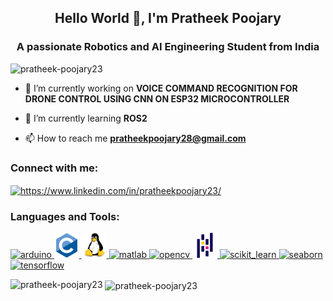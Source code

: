 <h2 align="center">Hello World 👋, I'm Pratheek Poojary</h2>
<h3 align="center">A passionate Robotics and AI Engineering Student from India</h3>

<p align="left"> <img src="https://komarev.com/ghpvc/?username=pratheek-poojary23&label=Profile%20views&color=0e75b6&style=flat" alt="pratheek-poojary23" /> </p>

- 🔭 I’m currently working on **VOICE COMMAND RECOGNITION FOR DRONE CONTROL USING CNN ON ESP32 MICROCONTROLLER**

- 🌱 I’m currently learning **ROS2**

- 📫 How to reach me **pratheekpoojary28@gmail.com**

<h3 align="left">Connect with me:</h3>
<p align="left">
<a href="https://www.linkedin.com/in/pratheekpoojary23/" target="blank"><img align="center" src="https://raw.githubusercontent.com/rahuldkjain/github-profile-readme-generator/master/src/images/icons/Social/linked-in-alt.svg" alt="https://www.linkedin.com/in/pratheekpoojary23/" height="30" width="40" /></a>
</p>

<h3 align="left">Languages and Tools:</h3>
<p align="left"> <a href="https://www.arduino.cc/" target="_blank" rel="noreferrer"> <img src="https://cdn.worldvectorlogo.com/logos/arduino-1.svg" alt="arduino" width="40" height="40"/> </a> <a href="https://www.cprogramming.com/" target="_blank" rel="noreferrer"> <img src="https://raw.githubusercontent.com/devicons/devicon/master/icons/c/c-original.svg" alt="c" width="40" height="40"/> </a> <a href="https://www.linux.org/" target="_blank" rel="noreferrer"> <img src="https://raw.githubusercontent.com/devicons/devicon/master/icons/linux/linux-original.svg" alt="linux" width="40" height="40"/> </a> <a href="https://www.mathworks.com/" target="_blank" rel="noreferrer"> <img src="https://upload.wikimedia.org/wikipedia/commons/2/21/Matlab_Logo.png" alt="matlab" width="40" height="40"/> </a> <a href="https://opencv.org/" target="_blank" rel="noreferrer"> <img src="https://www.vectorlogo.zone/logos/opencv/opencv-icon.svg" alt="opencv" width="40" height="40"/> </a> <a href="https://pandas.pydata.org/" target="_blank" rel="noreferrer"> <img src="https://raw.githubusercontent.com/devicons/devicon/2ae2a900d2f041da66e950e4d48052658d850630/icons/pandas/pandas-original.svg" alt="pandas" width="40" height="40"/> </a> <a href="https://scikit-learn.org/" target="_blank" rel="noreferrer"> <img src="https://upload.wikimedia.org/wikipedia/commons/0/05/Scikit_learn_logo_small.svg" alt="scikit_learn" width="40" height="40"/> </a> <a href="https://seaborn.pydata.org/" target="_blank" rel="noreferrer"> <img src="https://seaborn.pydata.org/_images/logo-mark-lightbg.svg" alt="seaborn" width="40" height="40"/> </a> <a href="https://www.tensorflow.org" target="_blank" rel="noreferrer"> <img src="https://www.vectorlogo.zone/logos/tensorflow/tensorflow-icon.svg" alt="tensorflow" width="40" height="40"/> </a> </p>

<p><img align="left" src="https://github-readme-stats.vercel.app/api/top-langs?username=pratheek-poojary23&show_icons=true&locale=en&layout=compact" alt="pratheek-poojary23" /></p>

<p>&nbsp;<img align="center" src="https://github-readme-stats.vercel.app/api?username=pratheek-poojary23&show_icons=true&locale=en" alt="pratheek-poojary23" /></p>
